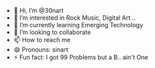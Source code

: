 - 👋 Hi, I’m @30nart
- 👀 I’m interested in Rock Music, Digital Art ..
- 🌱 I’m currently learning Emerging Technology
- 💞️ I’m looking to collaborate
- 📫 How to reach me 
- 😄 Pronouns: sinart
- ⚡ Fun fact: I got 99 Problems but a B..  ain't One

<!---
30nart/30nart is a ✨ special ✨ repository because its `README.md` (this file) appears on your GitHub profile.
You can click the Preview link to take a look at your changes.
--->
